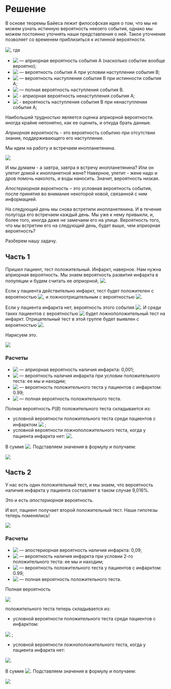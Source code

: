 # Решение

В основе теоремы Байеса лежит философская идея о том, что мы не можем узнать истинную вероятность некоего события, однако мы можем постоянно уточнять наши представления о ней. Такое уточнение позволяет со временем приблизиться к истинной вероятности. 

<!-- $P(A|B) = \frac{P(B|A) \times P(A)}{P(B)}$ --> <img style="transform: translateY(0.1em); background: white;" src="https://render.githubusercontent.com/render/math?math=P(A%7CB)%20%3D%20%5Cfrac%7BP(B%7CA)%20%5Ctimes%20P(A)%7D%7BP(B)%7D">, где

- <!-- $P(A)$ --> <img style="transform: translateY(0.1em); background: white;" src="https://render.githubusercontent.com/render/math?math=P(A)"> — априорная вероятность события A (насколько событие вообще вероятно);
- <!-- $P(A|B)$ --> <img style="transform: translateY(0.1em); background: white;" src="https://render.githubusercontent.com/render/math?math=P(A%7CB)"> — вероятность события A при условии наступлении события B;
- <!-- $P(B|A)$ --> <img style="transform: translateY(0.1em); background: white;" src="https://render.githubusercontent.com/render/math?math=P(B%7CA)"> — вероятность наступления события B при истинности события A;
- <!-- $P(B)$ --> <img style="transform: translateY(0.1em); background: white;" src="https://render.githubusercontent.com/render/math?math=P(B)"> — полная вероятность наступления события B.
- <!-- $P(-A)$ --> <img style="transform: translateY(0.1em); background: white;" src="https://render.githubusercontent.com/render/math?math=P(-A)"> - априорная вероятность ненаступления события A;
- <!-- $P(B|-A)$ --> <img style="transform: translateY(0.1em); background: white;" src="https://render.githubusercontent.com/render/math?math=P(B%7C-A)"> - вероятность наступления события B при ненаступлении события A;


Наибольшей трудностью является оценка априорной вероятности. иногда крайне непонятно, как ее оценить, и откуда брать данные.

*Априорная вероятность* - это вероятность событию при отсутствии знания, поддерживающего его наступление.

Мы идем на работу и встречаем инопланетянина.

![](https://encrypted-tbn0.gstatic.com/images?q=tbn:ANd9GcTUVKnGd8QnSeJtUrtXbZ4OA6_lu_iuLSHbpA&usqp=CAU)

И мы думаем - а завтра, завтра я встречу инопланетянина? Или он улетит домой к инопланетной жене? Наверное, улетит - жене надо и дров помочь наколоть, и воды наносить. Значит, вероятность низкая. 

*Апостериорная вероятность* – это условная вероятность события, после принятия во внимание некоторой новой, связанной с ним информацией. 

На следующий день мы снова встретили инопланетянина. И в течение полугода его встречаем каждый день. Мы уже к нему привыкли, и, более того, иногда даже не замечаем его на улице. Вероятность того, что мы встретим его на следующий день, будет выше, чем априорная вероятность?

Разберем нашу задачу. 

## Часть 1

Пришел пациент, тест положительный. Инфаркт, наверное. Нам нужна априорная вероятность. Мы знаем вероятность развития инфаркта в популяции и будем считать ее *априорной*, <!-- $P(A) = 0,001$ --> <img style="transform: translateY(0.1em); background: white;" src="https://render.githubusercontent.com/render/math?math=P(A)%20%3D%200%2C001">. 

Если у пациента действительно инфаркт, тест будет положителен с вероятностью <!-- $P = 0,99$ --> <img style="transform: translateY(0.1em); background: white;" src="https://render.githubusercontent.com/render/math?math=P%20%3D%200%2C99">, и ложноотрицательным с вероятностью <!-- $P = 0,01$ --> <img style="transform: translateY(0.1em); background: white;" src="https://render.githubusercontent.com/render/math?math=P%20%3D%200%2C01">.

Если у пациента инфаркта нет, вероятность этого события <!-- $P = 1 - 0.001 = 0.999$ --> <img style="transform: translateY(0.1em); background: white;" src="https://render.githubusercontent.com/render/math?math=P%20%3D%201%20-%200.001%20%3D%200.999">. И среди таких пациентов с вероятностью <!-- $P = 0,01$ --> <img style="transform: translateY(0.1em); background: white;" src="https://render.githubusercontent.com/render/math?math=P%20%3D%200%2C01"> будет ложноположительный тест на инфаркт. Отрицательный тест в этой группе будет выявлен с вероятностью <!-- $P = 0,99$ --> <img style="transform: translateY(0.1em); background: white;" src="https://render.githubusercontent.com/render/math?math=P%20%3D%200%2C99">.

Нарисуем это.

[![](https://mermaid.ink/img/eyJjb2RlIjoiZmxvd2NoYXJ0IExSXG4gICAgQVvQn9Cw0YbQuNC10L3Rgl0gLS0g0KAgPSAwLDAwMSAtLT4gQlvQmNC80LXQtdGCINC40L3RhNCw0YDQutGCXTtcbiAgICBBW9Cf0LDRhtC40LXQvdGCXSAtLSDQoCA9IDAsOTk5IC0tPiDQoVvQndC1INC40LzQtdC10YIg0LjQvdGE0LDRgNC60YJdO1xuICAgIEJb0JjQvNC10LXRgiDQuNC90YTQsNGA0LrRgl0gLS0g0KAgPSAwLDk5IC0tPiBEW9Cf0L7Qu9C-0LbQuNGC0LXQu9GM0L3Ri9C5INGC0LXRgdGCXVxuICAgIEJb0JjQvNC10LXRgiDQuNC90YTQsNGA0LrRgl0gLS0g0KAgPSAwLDAxIC0tPiBFW9Ce0YLRgNC40YbQsNGC0LXQu9GM0L3Ri9C5INGC0LXRgdGCXVxuICAgINChW9Cd0LUg0LjQvNC10LXRgiDQuNC90YTQsNGA0LrRgl0gLS0g0KAgPSAwLDAxIC0tPiBGW9Cf0L7Qu9C-0LbQuNGC0LXQu9GM0L3Ri9C5INGC0LXRgdGCXVxuICAgINChW9Cd0LUg0LjQvNC10LXRgiDQuNC90YTQsNGA0LrRgl0gLS0g0KAgPSAwLDk5IC0tPiBHW9Ce0YLRgNC40YbQsNGC0LXQu9GM0L3Ri9C5INGC0LXRgdGCXSIsIm1lcm1haWQiOnsidGhlbWUiOiJkZWZhdWx0In0sInVwZGF0ZUVkaXRvciI6ZmFsc2UsImF1dG9TeW5jIjp0cnVlLCJ1cGRhdGVEaWFncmFtIjpmYWxzZX0)](https://mermaid.live/edit#eyJjb2RlIjoiZmxvd2NoYXJ0IExSXG4gICAgQVvQn9Cw0YbQuNC10L3Rgl0gLS0g0KAgPSAwLDAwMSAtLT4gQlvQmNC80LXQtdGCINC40L3RhNCw0YDQutGCXTtcbiAgICBBW9Cf0LDRhtC40LXQvdGCXSAtLSDQoCA9IDAsOTk5IC0tPiDQoVvQndC1INC40LzQtdC10YIg0LjQvdGE0LDRgNC60YJdO1xuICAgIEJb0JjQvNC10LXRgiDQuNC90YTQsNGA0LrRgl0gLS0g0KAgPSAwLDk5IC0tPiBEW9Cf0L7Qu9C-0LbQuNGC0LXQu9GM0L3Ri9C5INGC0LXRgdGCXVxuICAgIEJb0JjQvNC10LXRgiDQuNC90YTQsNGA0LrRgl0gLS0g0KAgPSAwLDAxIC0tPiBFW9Ce0YLRgNC40YbQsNGC0LXQu9GM0L3Ri9C5INGC0LXRgdGCXVxuICAgINChW9Cd0LUg0LjQvNC10LXRgiDQuNC90YTQsNGA0LrRgl0gLS0g0KAgPSAwLDAxIC0tPiBGW9Cf0L7Qu9C-0LbQuNGC0LXQu9GM0L3Ri9C5INGC0LXRgdGCXVxuICAgINChW9Cd0LUg0LjQvNC10LXRgiDQuNC90YTQsNGA0LrRgl0gLS0g0KAgPSAwLDk5IC0tPiBHW9Ce0YLRgNC40YbQsNGC0LXQu9GM0L3Ri9C5INGC0LXRgdGCXSIsIm1lcm1haWQiOiJ7XG4gIFwidGhlbWVcIjogXCJkZWZhdWx0XCJcbn0iLCJ1cGRhdGVFZGl0b3IiOmZhbHNlLCJhdXRvU3luYyI6dHJ1ZSwidXBkYXRlRGlhZ3JhbSI6ZmFsc2V9)

### Расчеты

- <!-- $P(A)$ --> <img style="transform: translateY(0.1em); background: white;" src="https://render.githubusercontent.com/render/math?math=P(A)"> — априорная вероятность наличия инфаркта: 0,001;
- <!-- $P(A|B)$ --> <img style="transform: translateY(0.1em); background: white;" src="https://render.githubusercontent.com/render/math?math=P(A%7CB)"> — вероятность наличия инфаркта при условии положительного теста: ее мы и находим;
- <!-- $P(B|A)$ --> <img style="transform: translateY(0.1em); background: white;" src="https://render.githubusercontent.com/render/math?math=P(B%7CA)"> — вероятность положительного теста у пациентов с инфарктом: 0.99;
- <!-- $P(B)$ --> <img style="transform: translateY(0.1em); background: white;" src="https://render.githubusercontent.com/render/math?math=P(B)"> — полная вероятность положительного теста.

Полная вероятность $P(B)$ положительного теста складывается из:
- условной вероятности положительного теста среди пациентов с инфарктом <!-- $P(A) \times P(B|A) = 0.001 \times 0.99 = 0.00099$ --> <img style="transform: translateY(0.1em); background: white;" src="https://render.githubusercontent.com/render/math?math=P(A)%20%5Ctimes%20P(B%7CA)%20%3D%200.001%20%5Ctimes%200.99%20%3D%200.00099"> ;
- условной вероятности ложноположительного теста, когда у пациента инфаркта нет: <!-- $P(-A)\times P(B|-A) = 0,999 \times 0.01 = 0.00999$ --> <img style="transform: translateY(0.1em); background: white;" src="https://render.githubusercontent.com/render/math?math=P(-A)%5Ctimes%20P(B%7C-A)%20%3D%200%2C999%20%5Ctimes%200.01%20%3D%200.00999">.

В сумме <!-- $P(B) = 0,01098$ --> <img style="transform: translateY(0.1em); background: white;" src="https://render.githubusercontent.com/render/math?math=P(B)%20%3D%200%2C01098">.
Подставляем значения в формулу и получаем:

<!-- $P(A|B) = \frac{P(B|A) \times P(A)}{P(B)} = \
\frac{0,99 \times 0,001}{0,01098} \approx 0,09016$ --> <img style="transform: translateY(0.1em); background: white;" src="https://render.githubusercontent.com/render/math?math=P(A%7CB)%20%3D%20%5Cfrac%7BP(B%7CA)%20%5Ctimes%20P(A)%7D%7BP(B)%7D%20%3D%20%5C%0A%5Cfrac%7B0%2C99%20%5Ctimes%200%2C001%7D%7B0%2C01098%7D%20%5Capprox%200%2C09016">

## Часть 2

У нас есть один положительный тест, и мы знаем, что вероятность наличия инфаркта у пациента составляет в таком случае 9,016%.

Это и есть *апостериорная* вероятность. 

И вот, пациент получает второй положительный тест. Наши гипотезы теперь поменялись!

[![](https://mermaid.ink/img/eyJjb2RlIjoiZmxvd2NoYXJ0IExSXG4gICAgQVvQn9Cw0YbQuNC10L3Rgl0gLS0g0KAgPSAwLDA5IC0tPiBCW9CY0LzQtdC10YIg0LjQvdGE0LDRgNC60YJdO1xuICAgIEFb0J_QsNGG0LjQtdC90YJdIC0tINCgID0gMCw5MSAtLT4g0KFb0J3QtSDQuNC80LXQtdGCINC40L3RhNCw0YDQutGCXTtcbiAgICBCW9CY0LzQtdC10YIg0LjQvdGE0LDRgNC60YJdIC0tINCgID0gMCw5OSAtLT4gRFvQn9C-0LvQvtC20LjRgtC10LvRjNC90YvQuSDRgtC10YHRgl1cbiAgICBCW9CY0LzQtdC10YIg0LjQvdGE0LDRgNC60YJdIC0tINCgID0gMCwwMSAtLT4gRVvQntGC0YDQuNGG0LDRgtC10LvRjNC90YvQuSDRgtC10YHRgl1cbiAgICDQoVvQndC1INC40LzQtdC10YIg0LjQvdGE0LDRgNC60YJdIC0tINCgID0gMCwwMSAtLT4gRlvQn9C-0LvQvtC20LjRgtC10LvRjNC90YvQuSDRgtC10YHRgl1cbiAgICDQoVvQndC1INC40LzQtdC10YIg0LjQvdGE0LDRgNC60YJdIC0tINCgID0gMCw5OSAtLT4gR1vQntGC0YDQuNGG0LDRgtC10LvRjNC90YvQuSDRgtC10YHRgl0iLCJtZXJtYWlkIjp7InRoZW1lIjoiZGVmYXVsdCJ9LCJ1cGRhdGVFZGl0b3IiOmZhbHNlLCJhdXRvU3luYyI6dHJ1ZSwidXBkYXRlRGlhZ3JhbSI6ZmFsc2V9)](https://mermaid.live/edit#eyJjb2RlIjoiZmxvd2NoYXJ0IExSXG4gICAgQVvQn9Cw0YbQuNC10L3Rgl0gLS0g0KAgPSAwLDA5IC0tPiBCW9CY0LzQtdC10YIg0LjQvdGE0LDRgNC60YJdO1xuICAgIEFb0J_QsNGG0LjQtdC90YJdIC0tINCgID0gMCw5MSAtLT4g0KFb0J3QtSDQuNC80LXQtdGCINC40L3RhNCw0YDQutGCXTtcbiAgICBCW9CY0LzQtdC10YIg0LjQvdGE0LDRgNC60YJdIC0tINCgID0gMCw5OSAtLT4gRFvQn9C-0LvQvtC20LjRgtC10LvRjNC90YvQuSDRgtC10YHRgl1cbiAgICBCW9CY0LzQtdC10YIg0LjQvdGE0LDRgNC60YJdIC0tINCgID0gMCwwMSAtLT4gRVvQntGC0YDQuNGG0LDRgtC10LvRjNC90YvQuSDRgtC10YHRgl1cbiAgICDQoVvQndC1INC40LzQtdC10YIg0LjQvdGE0LDRgNC60YJdIC0tINCgID0gMCwwMSAtLT4gRlvQn9C-0LvQvtC20LjRgtC10LvRjNC90YvQuSDRgtC10YHRgl1cbiAgICDQoVvQndC1INC40LzQtdC10YIg0LjQvdGE0LDRgNC60YJdIC0tINCgID0gMCw5OSAtLT4gR1vQntGC0YDQuNGG0LDRgtC10LvRjNC90YvQuSDRgtC10YHRgl0iLCJtZXJtYWlkIjoie1xuICBcInRoZW1lXCI6IFwiZGVmYXVsdFwiXG59IiwidXBkYXRlRWRpdG9yIjpmYWxzZSwiYXV0b1N5bmMiOnRydWUsInVwZGF0ZURpYWdyYW0iOmZhbHNlfQ)
 
### Расчеты

- <!-- $P(A)$ --> <img style="transform: translateY(0.1em); background: white;" src="https://render.githubusercontent.com/render/math?math=P(A)"> — апостериорная вероятность наличия инфаркта: 0,09;
- <!-- $P(A|B)$ --> <img style="transform: translateY(0.1em); background: white;" src="https://render.githubusercontent.com/render/math?math=P(A%7CB)"> — вероятность наличия инфаркта при условии 2-го положительного теста: ее мы и находим;
- <!-- $P(B|A)$ --> <img style="transform: translateY(0.1em); background: white;" src="https://render.githubusercontent.com/render/math?math=P(B%7CA)"> — вероятность положительного теста у пациентов с инфарктом: 0.99;
- <!-- $P(B)$ --> <img style="transform: translateY(0.1em); background: white;" src="https://render.githubusercontent.com/render/math?math=P(B)"> — полная вероятность положительного теста.

Полная вероятность 
<!-- $P(B)$ --> <img style="transform: translateY(0.1em); background: white;" src="https://render.githubusercontent.com/render/math?math=P(B)"> 
положительного теста теперь складывается из:
- условной вероятности положительного теста среди пациентов с инфарктом:
<!-- $P(A)\times P(B|A) = 0,09 \times 0,99 = 0,0891$ --> <img style="transform: translateY(0.1em); background: white;" src="https://render.githubusercontent.com/render/math?math=P(A)%5Ctimes%20P(B%7CA)%20%3D%200%2C09%20%5Ctimes%200%2C99%20%3D%200%2C0891"> ;
- условной вероятности ложноположительного теста, когда у пациента инфаркта нет: 
<!-- $P(-A)\times P(B|-A) = 0,91 \times 0,01 = 0,0091$ --> <img style="transform: translateY(0.1em); background: white;" src="https://render.githubusercontent.com/render/math?math=P(-A)%5Ctimes%20P(B%7C-A)%20%3D%200%2C91%20%5Ctimes%200%2C01%20%3D%200%2C0091">.

В сумме <!-- $P(B) = 0,0982$ --> <img style="transform: translateY(0.1em); background: white;" src="https://render.githubusercontent.com/render/math?math=P(B)%20%3D%200%2C0982">.
Подставляем значения в формулу и получаем:

<!-- $P(A|B) = \frac{P(B|A) \times P(A)}{P(B)} = \
\frac{0,99 \times 0,09}{0,0982} \approx 0,907$ --> <img style="transform: translateY(0.1em); background: white;" src="https://render.githubusercontent.com/render/math?math=P(A%7CB)%20%3D%20%5Cfrac%7BP(B%7CA)%20%5Ctimes%20P(A)%7D%7BP(B)%7D%20%3D%20%5C%0A%5Cfrac%7B0%2C99%20%5Ctimes%200%2C09%7D%7B0%2C0982%7D%20%5Capprox%200%2C907">











 




